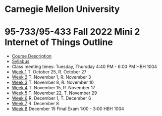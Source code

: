 
# Carnegie Mellon University

# 95-733/95-433 Fall 2022 Mini 2 Internet of Things Outline

+ [Course Description](./CourseDescription.md)
+ [Syllabus](./Syllabus.md)
+ Class meeting times: Tuesday, Thursday 4:40 PM - 6:00 PM HBH 1004
+ [Week 1](./Weeks/week1.md) T. October 25, R. October 27
+ [Week 2](./Weeks/week2.md) T. November 1, R. November 3
+ [Week 3](./Weeks/week3.md) T. November 8, R. November 10
+ [Week 4](./Weeks/week4.md) T. November 15, R. November 17
+ [Week 5](./Weeks/week5.md) T. November 22, T. November 29
+ [Week 6](./Weeks/week6.md) R. December 1, T. December 6
+ [Week 7](./Weeks/week7.md) R. December 8
+ [Week 8](./Weeks/week8.md) December 15 Final Exam 1:00 - 3:00 HBH 1004
